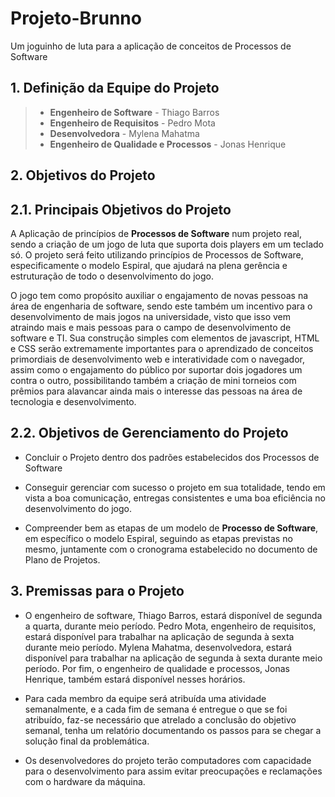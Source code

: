 # **Projeto-Brunno**

Um joguinho de luta para a aplicação de conceitos de Processos de Software

## **1. Definição da Equipe do Projeto**

> - **Engenheiro de Software** - Thiago Barros
> - **Engenheiro de Requisitos** - Pedro Mota
> - **Desenvolvedora** - Mylena Mahatma
> - **Engenheiro de Qualidade e Processos** - Jonas Henrique

## **2. Objetivos do Projeto**

## **2.1. Principais Objetivos do Projeto**

A Aplicação de princípios de **Processos de Software** num projeto real, sendo a criação de um jogo de luta que suporta dois players em um teclado só. O projeto será feito utilizando princípios de Processos de Software, especificamente o modelo Espiral, que ajudará na plena gerência e estruturação de todo o desenvolvimento do jogo.

O jogo tem como propósito auxiliar o engajamento de novas pessoas na área de engenharia de software, sendo este também um incentivo para o desenvolvimento de mais jogos na universidade, visto que isso vem atraindo mais e mais pessoas para o campo de desenvolvimento de software e TI. Sua construção simples com elementos de javascript, HTML e CSS serão extremamente importantes para o aprendizado de conceitos primordiais de desenvolvimento web e interatividade com o navegador, assim como o engajamento do público por suportar dois jogadores um contra o outro, possibilitando também a criação de mini torneios com prêmios para alavancar ainda mais o interesse das pessoas na área de tecnologia e desenvolvimento.

## **2.2. Objetivos de Gerenciamento do Projeto**

- Concluir o Projeto dentro dos padrões estabelecidos dos Processos de Software

- Conseguir gerenciar com sucesso o projeto em sua totalidade, tendo em vista a boa comunicação, entregas consistentes e uma boa eficiência no desenvolvimento do jogo.

- Compreender bem as etapas de um modelo de **Processo de Software**, em específico o modelo Espiral, seguindo as etapas previstas no mesmo, juntamente com o cronograma estabelecido no documento de Plano de Projetos.

## **3. Premissas para o Projeto**

- O engenheiro de software, Thiago Barros, estará disponível de segunda a quarta, durante meio período. Pedro Mota, engenheiro de requisitos, estará disponível para trabalhar na aplicação de segunda à sexta durante meio período. Mylena Mahatma, desenvolvedora, estará disponível para trabalhar na aplicação de segunda à sexta durante meio período. Por fim, o engenheiro de qualidade e processos, Jonas Henrique, também estará disponível nesses horários.

- Para cada membro da equipe será atribuída uma atividade semanalmente, e a cada fim de semana é entregue o que se foi atribuído, faz-se necessário que atrelado a conclusão do objetivo semanal, tenha um relatório documentando os passos para se chegar a solução final da problemática.

- Os desenvolvedores do projeto terão computadores com capacidade para o desenvolvimento para assim evitar preocupações e reclamações com o hardware da máquina.
